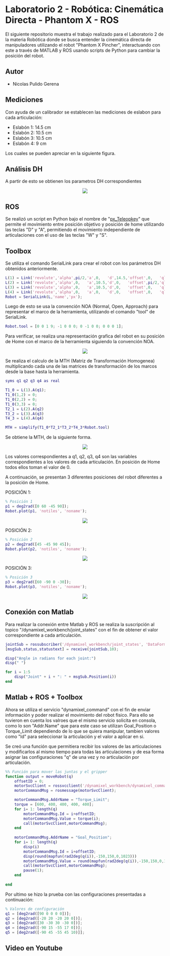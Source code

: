 # Laboratorio 2 - Robótica: Cinemática Directa - Phantom X - ROS
El siguiente repositorio muestra el trabajo realizado para el Laboratorio 2 de la materia Robótica donde se busca entender la cinemática directa de manipuladores utilizando el robot "Phantom X Pincher", interactuando con este a través de MATLAB y ROS usando scripts de Python para cambiar la posición del robot.

## Autor
* Nicolas Pulido Gerena

## Mediciones

Con ayuda de un calibrador se establecen las mediciones de eslabon para cada articulación:
* Eslabón 1: 14.5 cm
* Eslabón 2: 10.5 cm
* Eslabón 3: 10.5 cm
* Eslabón 4: 9 cm

Los cuales se pueden apreciar en la siguiente figura.

## Análisis DH
A partir de esto se obtienen los parametros DH correspondientes

<p align="center">
  <img src="imagenes/DH.png"/>
</p>

## ROS
Se realizó un script en Python bajo el nombre de "[px_Teleopkey](https://github.com/npulidog/lab_2_robotica-2022I/blob/002867e4908d164e5845d1493e0cc6b904ace3ce/px_robot/scripts/px_Teleopkey.py "px_Teleopkey")" que permite el movimiento entre posición objetivo y posición de home utilizando las teclas "D" y "A", permitiendo el movimiento independiente de articulaciones con el uso de las teclas "W" y "S".

## Toolbox

Se utiliza el comando SerialLink para crear el robot con los parámetros DH obtenidos anteriormente.
```Matlab
L(1) = Link('revolute','alpha',pi/2,'a',0,   'd',14.5,'offset',0,   'qlim',[-3*pi/4 3*pi/4]);
L(2) = Link('revolute','alpha',0,   'a',10.5,'d',0,   'offset',pi/2,'qlim',[-3*pi/4 3*pi/4]);
L(3) = Link('revolute','alpha',0,   'a',10.5,'d',0,   'offset',0,   'qlim',[-3*pi/4 3*pi/4]);
L(4) = Link('revolute','alpha',0,   'a',0,   'd',0,   'offset',0,   'qlim',[-3*pi/4 3*pi/4]);
Robot = SerialLink(L,'name','px');
```
Luego de esto se usa la convención NOA (Normal, Open, Approach) para representar el marco de la herramienta, utilizando el comando "tool" de SerialLink.

```Matlab
Robot.tool = [0 0 1 9; -1 0 0 0; 0 -1 0 0; 0 0 0 1];
```
Para verificar, se realiza una representación grafica del robot en su posición de Home con el marco de la herramienta siguiendo la convención NOA.

<p align="center">
  <img src="imagenes/0.png"/>
</p>

Se realiza el calculo de la MTH (Matriz de Transformación Homogenea) multiplicando cada una de las matrices de transformación de los marcos desde la base hasta la herramienta.

```Matlab
syms q1 q2 q3 q4 as real

T1_0 = L(1).A(q1);
T1_0(1,2) = 0;
T1_0(2,2) = 0;
T1_0(3,3) = 0;
T2_1 = L(2).A(q2)
T3_2 = L(3).A(q3) 
T4_3 = L(4).A(q4)

MTH = simplify(T1_0*T2_1*T3_2*T4_3*Robot.tool)
```
Se obtiene la MTH, de la siguiente forma.

<p align="center">
  <img src="imagenes/MTH.png"/>
</p>

Los valores correspondientes a q1, q2, q3, q4 son las variables correspondientes a los valores de cada articulación. En posición de Home todos ellos toman el valor de 0.

A continuación, se presentan 3 diferentes posiciones del robot diferentes a la posición de Home.

POSICIÓN 1:

```Matlab
% Posición 1
p1 = deg2rad([0 60 -45 90]);
Robot.plot(p1, 'notiles', 'noname');
```
<p align="center">
  <img src="imagenes/1.png"/>
</p>

POSICIÓN 2:


```Matlab
% Posición 2
p2 = deg2rad([45 -45 90 45]);
Robot.plot(p2, 'notiles', 'noname');
```
<p align="center">
  <img src="imagenes/2.png"/>
</p>

POSICIÓN 3:

```Matlab
% Posición 3
p3 = deg2rad([60 -90 0 -30]);
Robot.plot(p3, 'notiles', 'noname');
```
<p align="center">
  <img src="imagenes/3.png"/>
</p>


## Conexión con Matlab

Para realizar la conexión entre Matlab y ROS se realiza la suscripción al topico "/dynamixel_workbench/joint_states" con el fin de obtener el valor correspondiente a cada articulación.

```Matlab
jointSub = rossubscriber('/dynamixel_workbench/joint_states', 'DataFormat','struct');
[msgSub,status,statustext] = receive(jointSub,10); 

disp("Angle in radians for each joint:")
disp(" ")

for i = 1:5
    disp("Joint" + i + ": " + msgSub.Position(i))
end
```

## Matlab + ROS + Toolbox

Ahora se utiliza el servicio "dynamixel_command" con el fin de enviar información y poder realizar el movimiento del robot fisico. Para ello se tuvieron en cuenta los valroes que el mismo servicio solicita en consola, como lo son "Addr.Name" que para este caso se utilizan Goal_Position o Torque_Limit dependiendo de lo que se quiera manipular, tambien valores como "Id" para seleccionar la articulación y el valor a aplicar en si. 

Se creó una función que permitiera recibir los valores de las articulaciones y modificarlos al mismo tiempo para todas las articulaciones y de esa forma asignar las configuraciones "q" de una vez y no articulación por articulación.

```Matlab
%% Función para mover las juntas y el gripper
function output = moveRobot(q)
    offsetID = 0;
    motorSvcClient = rossvcclient('/dynamixel_workbench/dynamixel_command');
    motorCommandMsg = rosmessage(motorSvcClient);

    motorCommandMsg.AddrName = "Torque_Limit";
    torque = [600, 400, 400, 400, 400];
    for i= 1: length(q) 
        motorCommandMsg.Id = i+offsetID;
        motorCommandMsg.Value = torque(i);
        call(motorSvcClient,motorCommandMsg);
    end
   
    motorCommandMsg.AddrName = "Goal_Position";
    for i= 1: length(q)
        disp(i)
        motorCommandMsg.Id = i+offsetID;
        disp(round(mapfun(rad2deg(q(i)),-150,150,0,1023)))
        motorCommandMsg.Value = round(mapfun(rad2deg(q(i)),-150,150,0,1023));
        call(motorSvcClient,motorCommandMsg); 
        pause(1);
    end
    
end
```
Por ultimo se hizo la prueba con las configuraciones presentadas a continuación:

```Matlab
% Valores de configuración
q1 = [deg2rad([90 0 0 0 0])];
q2 = [deg2rad([-20 20 -20 20 0])];
q3 = [deg2rad([30 -30 30 -30 0])];
q4 = [deg2rad([-90 15 -55 17 0])];
q5 = [deg2rad([-90 45 -55 45 10)]];
```

## Video en Youtube
